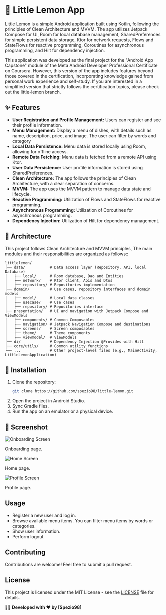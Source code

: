 # 🍋 Little Lemon App

Little Lemon is a simple Android application built using Kotlin, following the principles of Clean Architecture and MVVM. The app utilizes Jetpack Compose for UI, Room for local database management, SharedPreferences for simple persistent data storage, Ktor for network requests, Flows and StateFlows for reactive programming, Coroutines for asynchronous programming, and Hilt for dependency injection.

This application was developed as the final project for the "Android App Capstone" module of the Meta Android Developer Professional Certificate on Coursera. However, this version of the app includes features beyond those covered in the certification, incorporating knowledge gained from personal work experience and self-study. If you are interested in a simplified version that strictly follows the certification topics, please check out the little-lemon branch.

## ✨ Features

*   **User Registration and Profile Management:** Users can register and see their profile information.
*   **Menu Management:** Display a menu of dishes, with details such as name, description, price, and image. The user can filter by words and category
*   **Local Data Persistence:** Menu data is stored locally using Room, allowing for offline access.
*   **Remote Data Fetching:** Menu data is fetched from a remote API using Ktor.
*   **User Data Persistence:** User profile information is stored using SharedPreferences.
*   **Clean Architecture:** The app follows the principles of Clean Architecture, with a clear separation of concerns.
*   **MVVM:** The app uses the MVVM pattern to manage data state and lifecycle.
*   **Reactive Programming:** Utilization of Flows and StateFlows for reactive programming.
*   **Asynchronous Programming:** Utilization of Coroutines for asynchronous programming.
*   **Dependency Injection:** Utilization of Hilt for dependency management.

## 📂 Architecture

This project follows Clean Architecture and MVVM principles,  The main modules and their responsibilities are organized as follows::

```
littlelemon/
│── data/           # Data access layer (Repository, API, local Database)
│   ├── local/      # Room database, Dao and Entities
│   ├── network/    # Ktor client, Apis and Dtos
│   ├── repository/ # Repositories implementation
│── domain/         # Use cases, repository interfaces and domain models
│   ├── model/      # Local data classes
│   ├── usecase/    # Use cases 
│   ├── repository/ # Repositories interface
│── presentation/   # UI and navigation with Jetpack Compose and ViewModels
│   ├── components/ # Common Composables
│   ├── navigation/ # Jetpack Navigation Compose and destinations
│   ├── screens/    # Screen composables
│   ├── theme/      # Theme components
│   ├── viewmodel/  # ViewModels
│── di/             # Dependency Injection @Provides with Hilt
│── core/utils/     # Common utility functions
└── ...             # Other project-level files (e.g., MainActivity, LittleLemonApplication)
```

## 🚀 Installation

1. Clone the repository:
   ```sh
   git clone https://github.com/spezio98/little-lemon.git
   ```
2. Open the project in Android Studio.
3. Sync Gradle files.
4. Run the app on an emulator or a physical device.

## 📸 Screenshot

![Onboarding Screen](.app/src/main/res/screenshots/onboarding_screenshot.png)

Onboarding page.

![Home Screen](.app/src/main/res/screenshots/home_screenshot.png)

Home page.

![Profile Screen](.app/src/main/res/screenshots/profile_screenshot.png)

Profile page.

## Usage

- Register a new user and log in.
- Browse available menu items. You can filter menu items by words or categories.
- Show user information.
- Perform logout

## Contributing

Contributions are welcome! Feel free to submit a pull request.

## License

This project is licensed under the MIT License - see the [LICENSE](LICENSE) file for details.

👨‍💻 **Developed with ❤️ by [Spezio98]**

